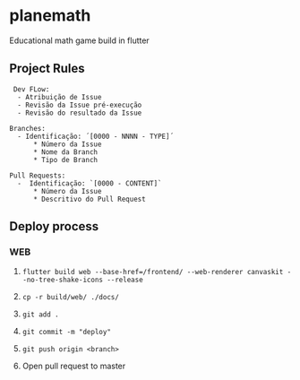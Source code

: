 # planemath

Educational math game build in flutter

## Project Rules

     Dev FLow: 
      - Atribuição de Issue
      - Revisão da Issue pré-execução
      - Revisão do resultado da Issue

    Branches:
      - Identificação: ´[0000 - NNNN - TYPE]´
          * Número da Issue
          * Nome da Branch
          * Tipo de Branch

    Pull Requests:
      -  Identificação: `[0000 - CONTENT]`
          * Número da Issue
          * Descritivo do Pull Request


## Deploy process

### WEB

1. `flutter build web --base-href=/frontend/ --web-renderer canvaskit --no-tree-shake-icons --release`

2. `cp -r build/web/ ./docs/`

3. `git add .`

4. `git commit -m "deploy"`

5. `git push origin <branch>`

6. Open pull request to master
